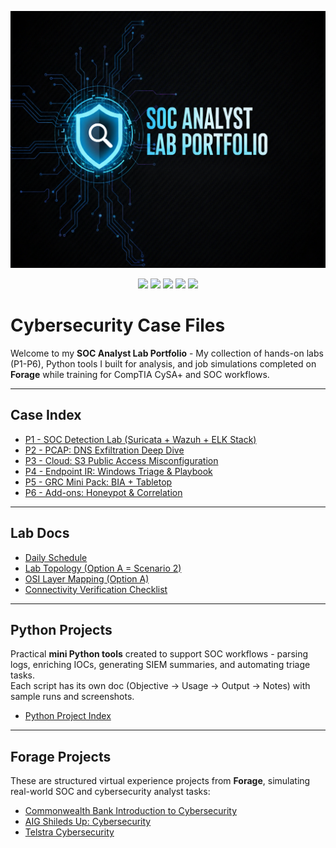 <p align="center">
  <img src="./Banner.png" alt="SOC Analyst Lab Portfolio Banner"/>
</p>

<p align="center">
  <img src="https://img.shields.io/badge/Role-SOC%20Analyst-blue" />
  <img src="https://img.shields.io/badge/Focus-Cybersecurity-orange" />
  <img src="https://img.shields.io/badge/Language-Python-blue?logo=python" />
  <img src="https://img.shields.io/badge/Bash-green?logo=gnubash" />
  <img src="https://img.shields.io/badge/PowerShell-5391FE?logo=powershell" />
</p>

# Cybersecurity Case Files
Welcome to my **SOC Analyst Lab Portfolio** - My collection of hands-on labs (P1-P6), Python tools I built for analysis, and job simulations completed on **Forage** while training for CompTIA CySA+ and SOC workflows.

---

## Case Index
- [P1 - SOC Detection Lab (Suricata + Wazuh + ELK Stack)](./01-P1-SOC-Detection-Lab/README.md)
- [P2 - PCAP: DNS Exfiltration Deep Dive](./02-P2-PCAP-DNSExfil/README.md)
- [P3 - Cloud: S3 Public Access Misconfiguration](./03-P3-CloudS3/README.md)
- [P4 - Endpoint IR: Windows Triage & Playbook](./04-P4-EndpointIR/README.md)
- [P5 - GRC Mini Pack: BIA + Tabletop](./05-P5-GRC/README.md)
- [P6 - Add-ons: Honeypot & Correlation](./06-P6-Honeypot/README.md)

---
## Lab Docs
- [Daily Schedule](./docs/schedule.md)
- [Lab Topology (Option A = Scenario 2)](./docs/topology.md)
- [OSI Layer Mapping (Option A)](./docs/osi-mapping.md)
- [Connectivity Verification Checklist](./docs/verification.md)

---

## Python Projects
Practical **mini Python tools** created to support SOC workflows - parsing logs, enriching IOCs, generating SIEM summaries, and automating triage tasks.  
Each script has its own doc (Objective -> Usage -> Output -> Notes) with sample runs and screenshots.  
- [Python Project Index](./07-Python-Projects/README.md)
  
---
## Forage Projects
These are structured virtual experience projects from **Forage**, simulating real-world SOC and cybersecurity analyst tasks:

- [Commonwealth Bank Introduction to Cybersecurity](./Forage-Projects/commonwealth-bank.md)
- [AIG Shileds Up: Cybersecurity](./Forage-Projects/AIG-shields-up.md)
- [Telstra Cybersecurity](./Forage-Projects/Telstra.md)
